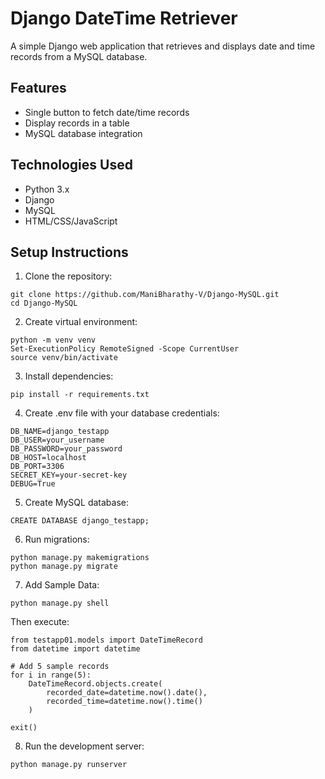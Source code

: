# Django DateTime Retriever

A simple Django web application that retrieves and displays date and time records from a MySQL database.

## Features
- Single button to fetch date/time records
- Display records in a table
- MySQL database integration

## Technologies Used
- Python 3.x
- Django
- MySQL
- HTML/CSS/JavaScript

## Setup Instructions

1. Clone the repository:
```
git clone https://github.com/ManiBharathy-V/Django-MySQL.git
cd Django-MySQL
```
2. Create virtual environment:
```
python -m venv venv
Set-ExecutionPolicy RemoteSigned -Scope CurrentUser
source venv/bin/activate
```
3. Install dependencies:
```
pip install -r requirements.txt
```
4. Create .env file with your database credentials:
```
DB_NAME=django_testapp
DB_USER=your_username
DB_PASSWORD=your_password
DB_HOST=localhost
DB_PORT=3306
SECRET_KEY=your-secret-key
DEBUG=True
```
5. Create MySQL database:
```
CREATE DATABASE django_testapp;
```
6. Run migrations:
```
python manage.py makemigrations
python manage.py migrate
```
7. Add Sample Data:
```
python manage.py shell
```
Then execute:
```
from testapp01.models import DateTimeRecord
from datetime import datetime

# Add 5 sample records
for i in range(5):
    DateTimeRecord.objects.create(
        recorded_date=datetime.now().date(),
        recorded_time=datetime.now().time()
    )

exit()
```
8. Run the development server:
```
python manage.py runserver
```

